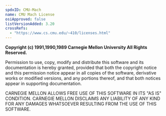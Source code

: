 ```yaml
---
spdxID: CMU-Mach
name: CMU Mach License
osiApproved: false
listVersionAdded: 3.20
crossRefs: 
  - "https://www.cs.cmu.edu/~410/licenses.html"
---
```


**Copyright (c) 1991,1990,1989 Carnegie Mellon University All Rights Reserved.**

Permission to use, copy, modify and distribute this software and its documentation is hereby granted, provided that both the copyright notice and this permission notice appear in all copies of the software, derivative works or modified versions, and any portions thereof, and that both notices appear in supporting documentation.

CARNEGIE MELLON ALLOWS FREE USE OF THIS SOFTWARE IN ITS "AS IS" CONDITION. CARNEGIE MELLON DISCLAIMS ANY LIABILITY OF ANY KIND FOR ANY DAMAGES WHATSOEVER RESULTING FROM THE USE OF THIS SOFTWARE.
